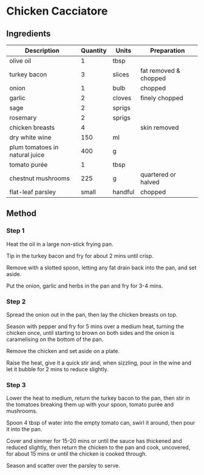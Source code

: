 # Chicken Cacciatore

## Ingredients

| Description | Quantity | Units | Preparation |
| --- | --- | --- | --- |
| olive oil | 1 | tbsp | |
| turkey bacon | 3 | slices | fat removed & chopped |
| onion | 1 | bulb | chopped |
| garlic | 2 | cloves | finely chopped |
| sage | 2 | sprigs | |
| rosemary | 2 | sprigs | |
| chicken breasts | 4 | | skin removed |
| dry white wine | 150 | ml | |
| plum tomatoes in natural juice | 400 | g | |
| tomato purée | 1 | tbsp | |
| chestnut mushrooms | 225 | g | quartered or halved |
| flat-leaf parsley | small | handful | chopped |

## Method

### Step 1

Heat the oil in a large non-stick frying pan.

Tip in the turkey bacon and fry for about 2 mins until crisp.

Remove with a slotted spoon, letting any fat drain back into the pan, and set aside.

Put the onion, garlic and herbs in the pan and fry for 3-4 mins.

### Step 2

Spread the onion out in the pan, then lay the chicken breasts on top.

Season with pepper and fry for 5 mins over a medium heat, turning the chicken once, until starting to brown on both sides and the onion is caramelising on the bottom of the pan.

Remove the chicken and set aside on a plate.

Raise the heat, give it a quick stir and, when sizzling, pour in the wine and let it bubble for 2 mins to reduce slightly.

### Step 3

Lower the heat to medium, return the turkey bacon to the pan, then stir in the tomatoes breaking them up with your spoon, tomato purée and mushrooms.

Spoon 4 tbsp of water into the empty tomato can, swirl it around, then pour it into the pan.

Cover and simmer for 15-20 mins or until the sauce has thickened and reduced slightly, then return the chicken to the pan and cook, uncovered, for about 15 mins or until the chicken is cooked through.
  
Season and scatter over the parsley to serve.
